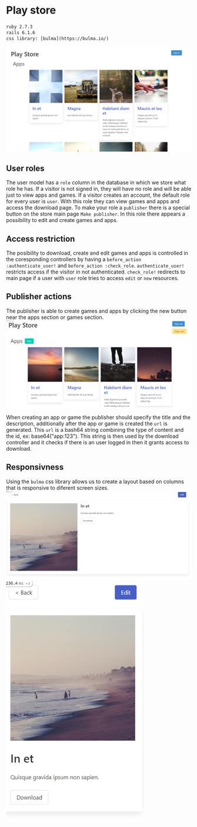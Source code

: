# Play store

```
ruby 2.7.3
rails 6.1.6
css library: [bulma](https://bulma.io/)
```
![Store](app/assets/images/store.png)

## User roles

The user model has a `role` column in the database in which we store what role he has.
If a visitor is not signed in, they will have no role and will be able just to view apps and games. If a visitor creates an account, the default role for every user is `user`. With this role they can view games and apps and access the download page.
To make your role a `publisher` there is a special button on the store main page `Make publisher`. In this role there appears a possibility to edit and create games and apps.

## Access restriction

The posibility to download, create and edit games and apps is controlled in the coresponding controllers by having a `before_action :authenticate_user!` and `before_action :check_role`.
`authenticate_user!` restricts access if the visitor in not authenticated.
`check_role!` redirects to main page if a user with `user` role tries to access `edit` or `new` resources.

## Publisher actions

The publisher is able to create games and apps by clicking the new button near the apps section or games section.
![Store publisher](app/assets/images/store-publisher.png)

When creating an app or game the publisher should specify the title and the description, additionally after the app or game is created the `url` is generated. This `url` is a bash64 string combining the type of content and the id, ex: base64("app:123"). This string is then used by the download controller and it checks if there is an user logged in then it grants access to download.

## Responsivness

Using the `bulma` css library allows us to create a layout based on columns that is responsive to diferent screen sizes.
![Show Desktop](app/assets/images/show_desktop.png)
![Show Mobile](app/assets/images/show_mobile.png)
